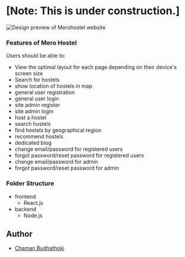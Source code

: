 # [Note: This is under construction.]

![Design preview of Merohostel website](./preview/desktop.png)

### Features of Mero Hostel

Users should be able to:

- View the optimal layout for each page depending on their device's screen size
- Search for hostels
- show location of hostels in map
- general user registration
- general user login
- site admin register
- site admin login
- host a hostel
- search hostels
- find hostels by geographical region
- recommend hostels
- dedicated blog
- change email/password for registered users
- forgot password/reset password for registered users
- change email/password for admin
- forgot password/reset password for admin

### Folder Structure

- frontend
  - React.js
- backend
  - Node.js

## Author

- [Chaman Budhathoki](http://www.chamanbudhathoki.com.np)
